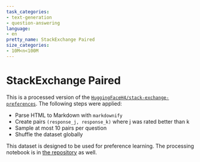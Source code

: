 ```yaml
---
task_categories:
- text-generation
- question-answering
language:
- en
pretty_name: StackExchange Paired
size_categories:
- 10M<n<100M
---
```


# StackExchange Paired

This is a processed version of the [`HuggingFaceH4/stack-exchange-preferences`](https://huggingface.co/datasets/HuggingFaceH4/stack-exchange-preferences). The following steps were applied:

- Parse HTML to Markdown with `markdownify`
- Create pairs `(response_j, response_k)` where j was rated better than k
- Sample at most 10 pairs per question
- Shuffle the dataset globally

This dataset is designed to be used for preference learning. The processing notebook is in [the repository](https://huggingface.co/datasets/lvwerra/stack-exchange-paired/tree/main) as well.

